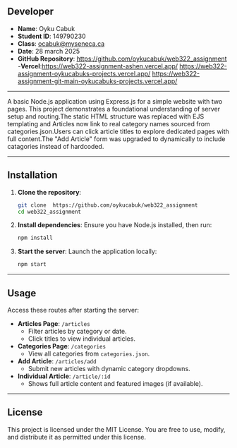 
## Developer

- **Name**:  Oyku Cabuk
- **Student ID**: 149790230
- **Class**: ocabuk@myseneca.ca 
- **Date**: 28 march 2025  
- **GitHub Repository**:  https://github.com/oykucabuk/web322_assignment  
-**Vercel**:https://web322-assignment-ashen.vercel.app/
            https://web322-assignment-oykucabuks-projects.vercel.app/
            https://web322-assignment-git-main-oykucabuks-projects.vercel.app/

---

A basic Node.js application using Express.js for a simple website with two pages. This project demonstrates a foundational understanding of server setup and routing.The static HTML structure was replaced with EJS templating and Articles now link to real category names sourced from categories.json.Users can click article titles to explore dedicated pages with full content.The "Add Article" form was upgraded to dynamically to include catagories instead of hardcoded.  

---

## Installation

1. **Clone the repository**:
   ```bash
   git clone  https://github.com/oykucabuk/web322_assignment  
   cd web322_assignment
   ```

2. **Install dependencies**:
   Ensure you have Node.js installed, then run:
   ```bash
   npm install
   ```

3. **Start the server**:
   Launch the application locally:
   ```bash
   npm start
   ```

---

## Usage  
Access these routes after starting the server:  
- **Articles Page**: `/articles`  
  - Filter articles by category or date.  
  - Click titles to view individual articles.  
- **Categories Page**: `/categories`  
  - View all categories from `categories.json`.  
- **Add Article**: `/articles/add`  
  - Submit new articles with dynamic category dropdowns.  
- **Individual Article**: `/article/:id`  
  - Shows full article content and featured images (if available).  

---

## License

This project is licensed under the MIT License. You are free to use, modify, and distribute it as permitted under this license.
